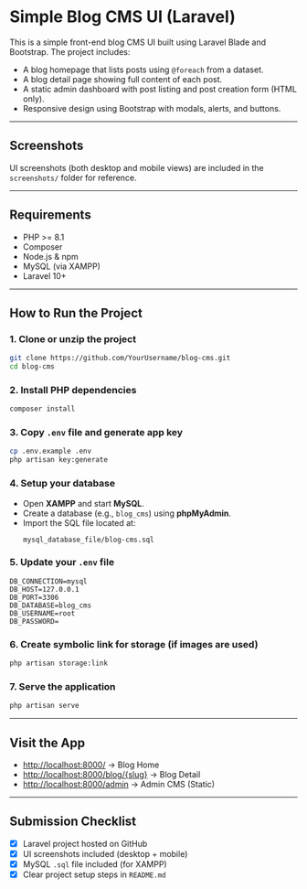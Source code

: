 # Simple Blog CMS UI (Laravel)

This is a simple front-end blog CMS UI built using Laravel Blade and Bootstrap. The project includes:

- A blog homepage that lists posts using `@foreach` from a dataset.
- A blog detail page showing full content of each post.
- A static admin dashboard with post listing and post creation form (HTML only).
- Responsive design using Bootstrap with modals, alerts, and buttons.

---

## Screenshots

UI screenshots (both desktop and mobile views) are included in the `screenshots/` folder for reference.

---

## Requirements

- PHP >= 8.1  
- Composer  
- Node.js & npm  
- MySQL (via XAMPP)  
- Laravel 10+  

---

## How to Run the Project

### 1. Clone or unzip the project

```bash
git clone https://github.com/YourUsername/blog-cms.git
cd blog-cms
```

### 2. Install PHP dependencies

```bash
composer install
```

### 3. Copy `.env` file and generate app key

```bash
cp .env.example .env
php artisan key:generate
```

### 4. Setup your database

- Open **XAMPP** and start **MySQL**.
- Create a database (e.g., `blog_cms`) using **phpMyAdmin**.
- Import the SQL file located at:
  ```
  mysql_database_file/blog-cms.sql
  ```

### 5. Update your `.env` file

```env
DB_CONNECTION=mysql
DB_HOST=127.0.0.1
DB_PORT=3306
DB_DATABASE=blog_cms
DB_USERNAME=root
DB_PASSWORD=
```

### 6. Create symbolic link for storage (if images are used)

```bash
php artisan storage:link
```

### 7. Serve the application

```bash
php artisan serve
```

---

## Visit the App

- [http://localhost:8000/](http://localhost:8000/) → Blog Home  
- [http://localhost:8000/blog/{slug}](http://localhost:8000/blog/{slug}) → Blog Detail  
- [http://localhost:8000/admin](http://localhost:8000/admin) → Admin CMS (Static)  

---

## Submission Checklist

- [x] Laravel project hosted on GitHub  
- [x] UI screenshots included (desktop + mobile)  
- [x] MySQL `.sql` file included (for XAMPP)  
- [x] Clear project setup steps in `README.md`
